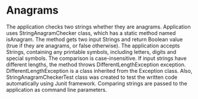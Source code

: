 # Anagrams
The application checks two strings whether they are anagrams. Application uses StringAnagramChecker class, which has a static method named isAnagram. The method gets two input Strings and return Boolean value (true if they are anagrams, or false otherwise). The application accepts Strings, containing any printable symbols, including letters, digits and special symbols. The comparison is case-insensitive. If input strings have different lengths, the method throws DifferentLengthException exception. DifferentLengthException is a class inherited from the Exception class.
Also, StringAnagramCheckerTest class was created to test the written code automatically using Junit framework.
Comparing strings are passed to the application as command line parameters.

